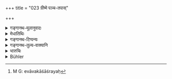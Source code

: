 +++
title = "023 ग्रीष्मे पञ्च-तपास्"

+++

<details><summary>गङ्गानथ-मूलानुवादः</summary>

During summer he shall keep five fires; during the rains, he shall have the sky for his shelter; and during the winter he shall keep wet clothes: gradually increasing his austerities.—(23 ).
</details>

<details><summary>मेधातिथिः</summary>

पञ्चभिर् आत्मानं तापयेत् । चतसृषु दिक्षु अग्नीन्त् संनिधाप्य मध्ये तिष्ठेद् उपरिष्टाद् आदित्यतापं सेवेत । प्रावृष्य् अभ्राण्य् एवावकाश आश्रयः[^७], यस्मिन् देशे देवो वर्षति तं प्रदेशम् आश्रयेद् वर्षनिवारणार्थं छत्रवस्त्रादि न गृह्णीयात् । **हेमन्ते** शीतोपलक्षणार्थम् । एतेन शिशिरे ऽप्य् एष एव विधिः आर्द्रवासस्त्वम् । **क्रमशः** क्रमेण ॥ ६.२३ ॥


[^७]:
     M G: evāvakāśāśrayaḥ
</details>

<details><summary>गङ्गानथ-टिप्पन्यः</summary>

He shall heat himself with five fires; he shall kindle, four fires close to himself on his four sides and shall expose himself to the sun at the head.

During the rainy season, he shall have the sky for his sole shelter;
*i.e*., he shall live in a place where the rain falls, and he shall not
hold the umbrella or any such thing to ward off the rain.

‘*During the winter*’,—*i.e*., whenever it is cold; *i.e*., during the two seasons of *Hemanta* and *Śiśira* (Winter and Midwinter)—he shall have his clothes wet.

‘*Gradually*’— In due course.—(23).
</details>

<details><summary>गङ्गानथ-तुल्य-वाक्यानि</summary>

**(verses 6.23-24)  
**

*Viṣṇu* (95.1-4).—‘The hermit should emaciate his frame by the practice
of austerities. In summer he should expose himself to five fires. During the rains, he should sleep in the open air. In the winter, he should wear wet clothes.’

*Yājñavalkya* (3.52).—‘During the summer, he shall sit in the middle of
five fires; during the rains, he shall he in an open space; during the winter he shall wear wet clothes; and he shall perform austerities to the best of his capacity.’

*Do*. (3.46).—(See under 5.)

*Śaṅkha* (Aparārka, p. 944).—‘In the course of time, he should emaciate
his frame by the practice of restrictions, observances, *mantras* and fastings, to the best of his capacity; clothed in *kuśa* -grass, rags, hark and skins, wearing his hair in braids, having an upper garment of the skin of the black antelope and observing such rules as sleeping in water, among five fires, or in open space.’
</details>

<details><summary>भारुचिः</summary>

023	In summer let him expose himself to the heat of five fires, during the rainy season live under the open sky, and in winter be dressed in wet clothes, (thus) gradually increasing (the rigour of) his austerities.
</details>

<details><summary>Bühler</summary>

023	In summer let him expose himself to the heat of five fires, during the rainy season live under the open sky, and in winter be dressed in wet clothes, (thus) gradually increasing (the rigour of) his austerities.
</details>
